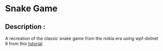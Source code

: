 # Snake Game
## Description :
A recreation of the classic snake game from the nokia era using wpf-dotnet 8 from this [tutorial](https://youtu.be/uzAXxFBbVoE?si=6brIEpmJWBGqxsJW).